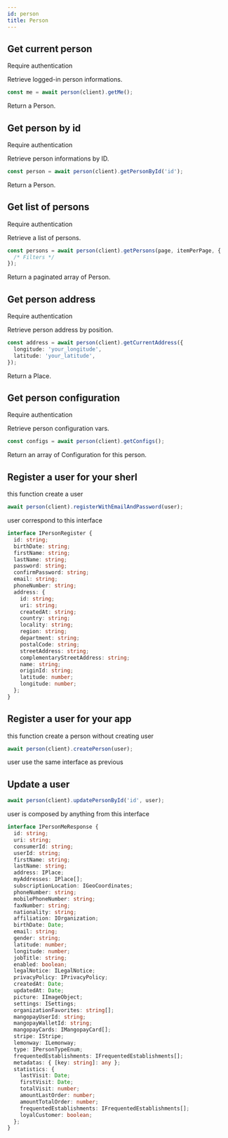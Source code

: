 ```yaml
---
id: person
title: Person
---
```


## Get current person

<span class="badge badge--warning">Require authentication</span>

Retrieve logged-in person informations.

```ts
const me = await person(client).getMe();
```

Return a Person.

## Get person by id

<span class="badge badge--warning">Require authentication</span>

Retrieve person informations by ID.

```ts
const person = await person(client).getPersonById('id');
```

Return a Person.

## Get list of persons

<span class="badge badge--warning">Require authentication</span>

Retrieve a list of persons.

```ts
const persons = await person(client).getPersons(page, itemPerPage, {
  /* Filters */
});
```

Return a paginated array of Person.

## Get person address

<span class="badge badge--warning">Require authentication</span>

Retrieve person address by position.

```ts
const address = await person(client).getCurrentAddress({
  longitude: 'your_longitude',
  latitude: 'your_latitude',
});
```

Return a Place.

## Get person configuration

<span class="badge badge--warning">Require authentication</span>

Retrieve person configuration vars.

```ts
const configs = await person(client).getConfigs();
```

Return an array of Configuration for this person.

## Register a user for your sherl
this function create a user

```ts
await person(client).registerWithEmailAndPassword(user);
```
user correspond to this interface 
```ts
interface IPersonRegister {
  id: string;
  birthDate: string;
  firstName: string;
  lastName: string;
  password: string;
  confirmPassword: string;
  email: string;
  phoneNumber: string;
  address: {
    id: string;
    uri: string;
    createdAt: string;
    country: string;
    locality: string;
    region: string;
    department: string;
    postalCode: string;
    streetAddress: string;
    complementaryStreetAddress: string;
    name: string;
    originId: string;
    latitude: number;
    longitude: number;
  };
}
```

## Register a user for your app
this function create a person without creating user

```ts
await person(client).createPerson(user);
```
user use the same interface as previous

## Update a user
```ts
await person(client).updatePersonById('id', user);
```
user is composed by anything from this interface

```ts
interface IPersonMeResponse {
  id: string;
  uri: string;
  consumerId: string;
  userId: string;
  firstName: string;
  lastName: string;
  address: IPlace;
  myAddresses: IPlace[];
  subscriptionLocation: IGeoCoordinates;
  phoneNumber: string;
  mobilePhoneNumber: string;
  faxNumber: string;
  nationality: string;
  affiliation: IOrganization;
  birthDate: Date;
  email: string;
  gender: string;
  latitude: number;
  longitude: number;
  jobTitle: string;
  enabled: boolean;
  legalNotice: ILegalNotice;
  privacyPolicy: IPrivacyPolicy;
  createdAt: Date;
  updatedAt: Date;
  picture: IImageObject;
  settings: ISettings;
  organizationFavorites: string[];
  mangopayUserId: string;
  mangopayWalletId: string;
  mangopayCards: IMangopayCard[];
  stripe: IStripe;
  lemonway: ILemonway;
  type: IPersonTypeEnum;
  frequentedEstablishments: IFrequentedEstablishments[];
  metadatas: { [key: string]: any };
  statistics: {
    lastVisit: Date;
    firstVisit: Date;
    totalVisit: number;
    amountLastOrder: number;
    amountTotalOrder: number;
    frequentedEstablishments: IFrequentedEstablishments[];
    loyalCustomer: boolean;
  };
}
```